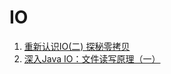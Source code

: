 # IO

1. [重新认识IO(二) 探秘零拷贝](https://mp.weixin.qq.com/s/ErcXqaeFdeUyDCHMY55PPA?token=965146386&lang=zh_CN)
2. [深入Java IO：文件读写原理（一）](https://mp.weixin.qq.com/s/6gLfE21yr59RQ1XOSjnNJw?token=965146386&lang=zh_CN)



